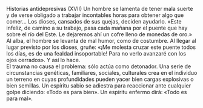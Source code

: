 Historias antidepresivas (XVII)
Un hombre se lamenta de tener mala suerte y de verse obligado a trabajar incontables horas para obtener algo que comer... Los dioses, cansados de sus quejas, deciden ayudarlo. «Este infeliz, de camino a su trabajo, pasa cada mañana por el puente que hay sobre el río del Este. Le dejaremos ahí un cofre lleno de monedas de oro.» Al alba, el hombre se levanta de mal humor, como de costumbre. Al llegar al lugar previsto por los dioses, gruñe: «¡Me molesta cruzar este puente todos los días, es de una fealdad insoportable! Para no verlo avanzaré con los ojos cerrados». Y así lo hace.  
El trauma no causa el problema: sólo actúa como detonador. Una serie de circunstancias genéticas, familiares, sociales, culturales crea en el individuo un terreno en cuyas profundidades pueden yacer bien cargas explosivas o bien semillas. Un espíritu sabio se adiestra para reaccionar ante cualquier golpe diciendo: «Todo es para bien». Un espíritu enfermo dirá: «Todo es para mal».